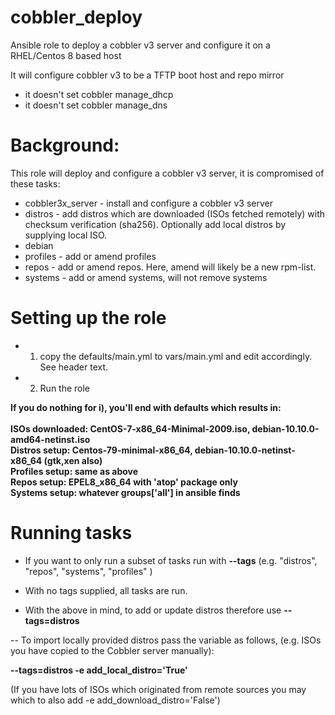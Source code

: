 # cobbler_deploy
Ansible role to deploy a cobbler v3 server and configure it on a RHEL/Centos 8 based host

It will configure cobbler v3 to be a TFTP boot host and repo mirror
- it doesn't set cobbler manage_dhcp
- it doesn't set cobbler manage_dns

# Background:

This role will deploy and configure a cobbler v3 server, it is compromised of these tasks:

- cobbler3x_server - install and configure a cobbler v3 server
- distros - add distros which are downloaded (ISOs fetched remotely) with checksum verification (sha256). Optionally add local distros by supplying local ISO.
- debian
- profiles - add or amend profiles
- repos - add or amend repos. Here, amend will likely be a new rpm-list.
- systems - add or amend systems, will not remove systems


# Setting up the role

- 1) copy the defaults/main.yml to vars/main.yml and edit accordingly. See header text.
- 2) Run the role

**If you do nothing for i), you'll end with defaults which results in:<br><br>
   ISOs downloaded: CentOS-7-x86_64-Minimal-2009.iso, debian-10.10.0-amd64-netinst.iso<br>
   Distros setup: Centos-79-minimal-x86_64, debian-10.10.0-netinst-x86_64 (gtk,xen also)<br>
   Profiles setup: same as above<br>
   Repos setup: EPEL8_x86_64 with 'atop' package only<br>
   Systems setup: whatever groups['all'] in ansible finds**<br>

# Running tasks

- If you want to only run a subset of tasks run with __--tags__  (e.g. "distros", "repos", "systems", "profiles" )

- With no tags supplied, all tasks are run.

- With the above in mind, to add or update distros therefore use __--tags=distros__

-- To import locally provided distros pass the variable as follows, (e.g. ISOs you have copied to the Cobbler server manually):

__--tags=distros -e add_local_distro='True'__

  (If you have lots of ISOs which originated from remote sources you may which to also add -e add_download_distro='False')

